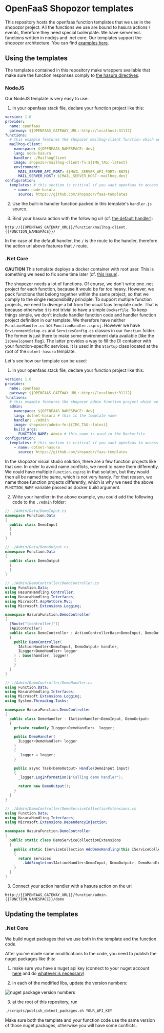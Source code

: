 # OpenFaaS Shopozor templates

This repository hosts the openfaas function templates that we use in the shopozor project. All the functions we use are bound to hasura actions / events, therefore they need special boilerplate. We have serverless functions written in nodejs and .net core. Our templates support the shopozor architecture. You can find [examples here](https://gitlab.hidora.com/softozor/shopozor/services/-/tree/master/backend/functions).

## Using the templates

The templates contained in this repository make wrappers available that make sure the function responses comply to [the hasura directives](https://hasura.io/docs/1.0/graphql/core/actions/action-handlers.html).

### NodeJS

Our NodeJS template is very easy to use:

1. In your openfaas stack file, declare your function project like this:
```yaml
version: 1.0
provider:
  name: openfaas
  gateway: ${OPENFAAS_GATEWAY_URL:-http://localhost:31112}
functions:
  # this example features the shopozor mailhog-client function which we wrote in javascript
  mailhog-client:
    namespace: ${OPENFAAS_NAMESPACE:-dev}
    lang: node-hasura
    handler: ./MailhogClient
    image: shopozor/mailhog-client-fn:${IMG_TAG:-latest}
    environment:
      MAIL_SERVER_API_PORT: ${MAIL_SERVER_API_PORT:-8025}
      MAIL_SERVER_HOST: ${MAIL_SERVER_HOST:-mailhog.dev}
configuration:
  templates: # this section is critical if you want openfaas to access our templates
    - name: node-hasura
      source: https://github.com/shopozor/faas-templates
```

2. Use the built-in handler function packed in this template's `handler.js` source.

3. Bind your hasura action with the following url (cf. [the default handler](/template/node-hasura/function/handler.js)):
```
http://{{OPENFAAS_GATEWAY_URL}}/function/mailhog-client.{{FUNCTION_NAMESPACE}}/
```
In the case of the default handler, the `/` is the route to the handler, therefore the action url above features that `/` route. 

### .Net Core

**CAUTION** This template deploys a docker container with root user. This is something we need to fix some time later (cf. [this issue](https://gitlab.hidora.com/softozor/shopozor/services/-/issues/324)).

The shopozor needs a lot of functions. Of course, we don't write one .net project for each function, because it would be far too heavy. However, we pack functions that belong together within the same project, so that we comply to the single responsibility principle. To support multiple function projects, we need to diverge a bit from the usual faas template code. That is because otherwise it is not trivial to have a simple `Dockerfile`. To keep things simple, we don't include handler function code and handler function project definition in our template. We therefore have neither `FunctionHandler.cs` nor `FunctionHandler.csproj`. However we have `EnvironmentSetup.cs` and `ServicesConfig.cs` classes in our `function` folder. The former is just there to make some environment data available (like the `IsDevelopment` flag). The latter provides a way to fill the DI container with your function-specific services. It is used in the `Startup` class located at the root of the `dotnet-hasura` template.

Let's see how our template can be used:

1. In your openfaas stack file, declare your function project like this:
```yaml
version: 1.0
provider:
  name: openfaas
  gateway: ${OPENFAAS_GATEWAY_URL:-http://localhost:31112}
functions:
  # this example features the shopozor admin function project which we wrote in .Net Core
  admin:
    namespace: ${OPENFAAS_NAMESPACE:-dev}
    lang: dotnet-hasura # this is the template name
    handler: ./Admin
    image: shopozor/admin-fn:${IMG_TAG:-latest}
    build_args:
      FUNCTION_NAME: Admin # this name is used in the Dockerfile
configuration:
  templates: # this section is critical if you want openfaas to access our templates
    - name: dotnet-hasura
      source: https://github.com/shopozor/faas-templates
```
In the shopozor visual studio solution, there are a few function projects like that one. In order to avoid name conflicts, we need to name them differently. We could have multiple `Function.csproj` in that solution, but they would then all be named the same, which is not very handy. For that reason, we name those function projects differently, which is why we need the above `FUNCTION_NAME` variable passed as docker build argument.

2. Write your handler: in the above example, you could add the following code to the `./Admin` folder:
```cs
// ./Admin/Data/DemoInput.cs
namespace Function.Data
{
  public class DemoInput
  {
  }
}

// ./Admin/Data/DemoOutput.cs
namespace Function.Data
{
  public class DemoOutput
  {
  }
}

// ./Admin/DemoController/DemoController.cs
using Function.Data;
using HasuraHandling.Controller;
using HasuraHandling.Interfaces;
using Microsoft.AspNetCore.Mvc;
using Microsoft.Extensions.Logging;

namespace HasuraFunction.DemoController
{
  [Route("[controller]")]
  [ApiController]
  public class DemoController : ActionControllerBase<DemoInput, DemoOutput>
  {
    public DemoController(
      IActionHandler<DemoInput, DemoOutput> handler,
      ILogger<DemoHandler> logger
    ) : base(handler, logger)
    {
    }
  }
}

// ./Admin/DemoController/DemoHandler.cs
using Function.Data;
using HasuraHandling.Interfaces;
using Microsoft.Extensions.Logging;
using System.Threading.Tasks;

namespace HasuraFunction.DemoController
{
  public class DemoHandler : IActionHandler<DemoInput, DemoOutput>
  {
    private readonly ILogger<DemoHandler> _logger;

    public DemoHandler(
      ILogger<DemoHandler> logger
    )
    {
      _logger = logger;
    }

    public async Task<DemoOutput> Handle(DemoInput input)
    {
      _logger.LogInformation($"Calling demo handler");

      return new DemoOutput();
    }
  }
}

// ./Admin/DemoController/DemoServiceCollectionExtensions.cs
using Function.Data;
using HasuraHandling.Interfaces;
using Microsoft.Extensions.DependencyInjection;

namespace HasuraFunction.DemoController
{
  public static class DemoServiceCollectionExtensions
  {
    public static IServiceCollection AddDemoHandling(this IServiceCollection services)
    {
      return services
        .AddSingleton<IActionHandler<DemoInput, DemoOutput>, DemoHandler>();
    }
  }
}
```

3. Connect your action handler with a hasura action on the url 
```
http://{{OPENFAAS_GATEWAY_URL}}/function/admin.{{FUNCTION_NAMESPACE}}/demo
```

## Updating the templates

### .Net Core

We build nuget packages that we use both in the template and the function code. 

After you've made some modifications to the code, you need to publish the nuget packages like this:

1. make sure you have a nuget api key (connect to your nuget account [here](https://www.nuget.org/users/account/LogOn) and do [whatever is necessary](https://docs.microsoft.com/en-us/nuget/quickstart/create-and-publish-a-package-using-the-dotnet-cli))

2. in each of the modified libs, update the version numbers:

![nuget package version numbers](/doc/img/nuget-update.png)

3. at the root of this repository, run
```bash
./scripts/publish_dotnet_packages.sh YOUR_API_KEY
```

Make sure both the template and your function code use the same version of those nuget packages, otherwise you will have some conflicts.